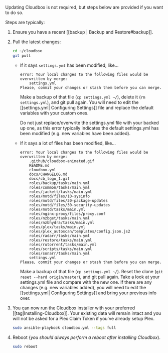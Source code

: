 Updating Cloudbox is not required, but steps below are provided if you want to do so. 


Steps are typically:

1. Ensure you have a recent [[backup | Backup and Restore#backup]]. 


2. Pull the latest changes:

   ```bash
   cd ~/cloudbox
   git pull
   ```

   - If it says `settings.yml` has been modified, like... 


      ```
      error: Your local changes to the following files would be overwritten by merge:
          settings.yml
      Please, commit your changes or stash them before you can merge.
      ```

      Make a backup of that file (`cp settings.yml ~/`), delete it (`rm settings.yml`), and git pull again. You will need to edit the [[settings.yml| Configuring Settings]] file and replace the default variables with your custom ones. 

      Do not just replace/overwrite the settings.yml file with your backed up one, as this error typically indicates the default settings.yml has been modified (e.g. new variables have been added).

    - If it says a lot of files has been modified, like... 

      ```
      error: Your local changes to the following files would be overwritten by merge:
          .github/cloudbox-animated.gif
          README.md
          cloudbox.yml
          docs/CHANGELOG.md
          docs/cb_logo_1.gif
          roles/backup/tasks/main.yml
          roles/common/tasks/main.yml
          roles/jackett/tasks/main.yml
          roles/motd/files/10-sysinfo
          roles/motd/files/20-package-updates
          roles/motd/files/30-security-updates
          roles/motd/tasks/main.yml
          roles/nginx-proxy/files/proxy.conf
          roles/nzbget/tasks/main.yml
          roles/nzbhydra/tasks/main.yml
          roles/plex/tasks/main.yml
          roles/plex_autoscan/templates/config.json.js2
          roles/radarr/tasks/main.yml
          roles/restore/tasks/main.yml
          roles/rutorrent/tasks/main.yml
          roles/scripts/tasks/main.yml
          roles/sonarr/tasks/main.yml
          settings.yml
      Please, commit your changes or stash them before you can merge.
      ```

      Make a backup of that file (`cp settings.yml ~/`). Reset the clone (`git reset --hard origin/master`), and git pull again. Take a look at your settings.yml file and compare with the new one. If there are any changes (e.g. new variables added), you will need to edit the [[settings.yml| Configuring Settings]] and bring your previous info over. 

4. You can now run the Cloudbox installer with your preferred [[tag|Installing-Cloudbox]]. Your existing data will remain intact and you will not be asked for a Plex Claim Token if you've already setup Plex.

   ```bash
   sudo ansible-playbook cloudbox.yml --tags full
   ```

5. Reboot {_you should always perform a reboot after installing Cloudbox_).

   ```bash
   sudo reboot
   ```



